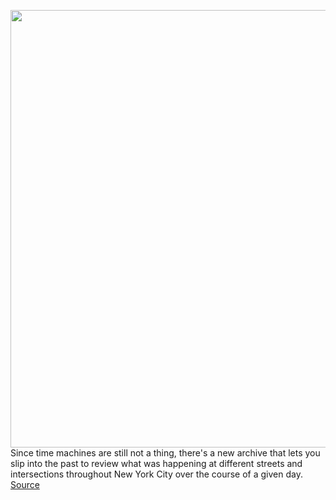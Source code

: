 <img src='https://cdn.vox-cdn.com/uploads/chorus_image/image/50858597/tldr-logo.1473954443.png' width='700px' /><br/>
Since time machines are still not a thing, there's a new archive that lets you slip into the past to review what was happening at different streets and intersections throughout New York City over the course of a given day.
<a href='https://www.theverge.com/tldr/2020/6/16/21292810/new-york-streets-throughout-the-day-archived-images'> Source <a/>